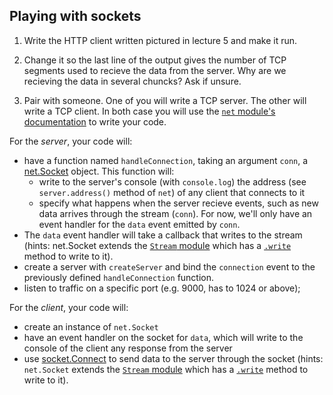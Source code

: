 ## Playing with sockets

1. Write the HTTP client written pictured in lecture 5 and make it run. 

2. Change it so the last line of the output gives the number of TCP segments used to recieve the data from the server.
Why are we recieving the data in several chuncks? Ask if unsure.

3. Pair with someone. One of you will write a TCP server. The other will write a TCP client. In both case you will use the [`net` module's documentation](https://nodejs.org/api/net.html) to write your code.

For the *server*, your code will:

* have a function named `handleConnection`, taking an argument `conn`, a [net.Socket](https://nodejs.org/api/net.html#net_class_net_socket) object. This function will:
    * write to the server's console (with `console.log`) the address (see `server.address()` method of `net`) of any client that connects to it
    * specify what happens when the server recieve events, such as new data arrives through the stream (`conn`). For now, we'll only have an event handler for the `data` event emitted by `conn`.
* The `data` event handler will take a callback that writes to the stream (hints: net.Socket extends the [`Stream` module](https://nodejs.org/api/stream.html) which has a [`.write`](https://nodejs.org/api/stream.html#stream_writable_write_chunk_encoding_callback) method to write to it).
* create a server with `createServer` and bind the `connection` event to the previously defined `handleConnection` function.
* listen to traffic on a specific port (e.g. 9000, has to 1024 or above);


For the *client*, your code will:

* create an instance of `net.Socket`
* have an event handler on the socket for `data`, which will write to the console of the client any response from the server
* use [socket.Connect](https://nodejs.org/api/net.html#net_socket_connect_options_connectlistener) to send data to the server through the socket (hints: `net.Socket` extends the [`Stream` module](https://nodejs.org/api/stream.html) which has a [`.write`](https://nodejs.org/api/stream.html#stream_writable_write_chunk_encoding_callback) method to write to it).
